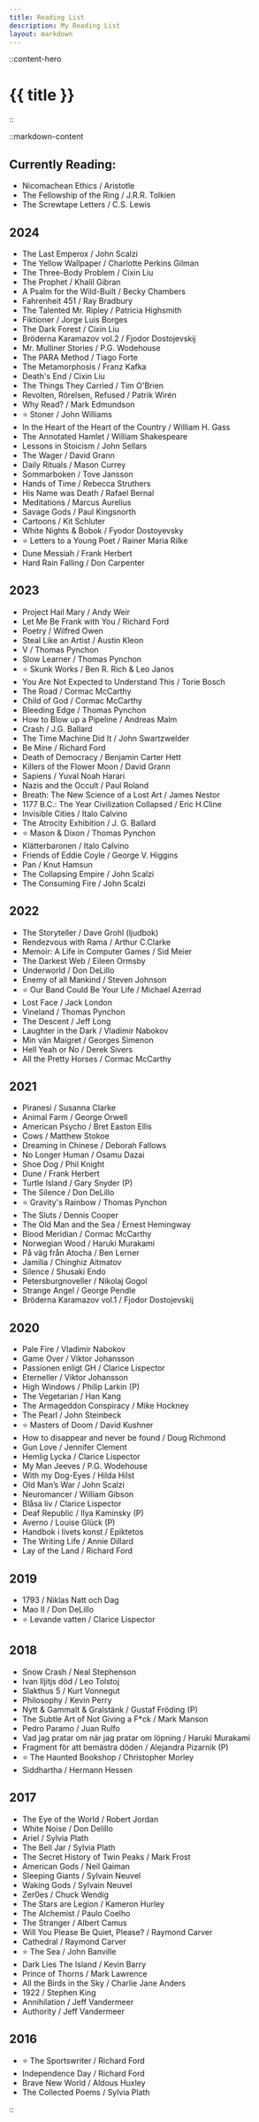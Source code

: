 ```yaml
---
title: Reading List
description: My Reading List
layout: markdown
---
```


::content-hero
# {{ title }}
::

::markdown-content


## Currently Reading:

- Nicomachean Ethics / Aristotle
- The Fellowship of the Ring / J.R.R. Tolkien
- The Screwtape Letters / C.S. Lewis

## 2024

- The Last Emperox / John Scalzi
- The Yellow Wallpaper / Charlotte Perkins Gilman
- The Three-Body Problem / Cixin Liu
- The Prophet / Khalil Gibran
- A Psalm for the Wild-Built / Becky Chambers
- Fahrenheit 451 / Ray Bradbury
- The Talented Mr. Ripley / Patricia Highsmith
- Fiktioner / Jorge Luis Borges
- The Dark Forest / Cixin Liu
- Bröderna Karamazov vol.2 / Fjodor Dostojevskij
- Mr. Mulliner Stories / P.G. Wodehouse
- The PARA Method / Tiago Forte
- The Metamorphosis / Franz Kafka
- Death's End / Cixin Liu
- The Things They Carried / Tim O'Brien
- Revolten, Rörelsen, Refused / Patrik Wirén
- Why Read? / Mark Edmundson
- ⭐️ Stoner / John Williams
- In the Heart of the Heart of the Country / William H. Gass
- The Annotated Hamlet / William Shakespeare
- Lessons in Stoicism / John Sellars
- The Wager / David Grann
- Daily Rituals / Mason Currey
- Sommarboken / Tove Jansson
- Hands of Time / Rebecca Struthers
- His Name was Death / Rafael Bernal
- Meditations / Marcus Aurelius
- Savage Gods / Paul Kingsnorth
- Cartoons / Kit Schluter
- White Nights & Bobok / Fyodor Dostoyevsky 
- ⭐️ Letters to a Young Poet / Rainer Maria Rilke
- Dune Messiah / Frank Herbert
- Hard Rain Falling / Don Carpenter

## 2023

- Project Hail Mary / Andy Weir
- Let Me Be Frank with You / Richard Ford
- Poetry / Wilfred Owen
- Steal Like an Artist / Austin Kleon
- V / Thomas Pynchon
- Slow Learner / Thomas Pynchon
- ⭐️ Skunk Works / Ben R. Rich & Leo Janos
- You Are Not Expected to Understand This / Torie Bosch
- The Road / Cormac McCarthy
- Child of God / Cormac McCarthy
- Bleeding Edge / Thomas Pynchon
- How to Blow up a Pipeline / Andreas Malm
- Crash / J.G. Ballard
- The Time Machine Did It / John Swartzwelder
- Be Mine / Richard Ford
- Death of Democracy / Benjamin Carter Hett
- Killers of the Flower Moon / David Grann
- Sapiens / Yuval Noah Harari
- Nazis and the Occult / Paul Roland
- Breath: The New Science of a Lost Art / James Nestor
- 1177 B.C.: The Year Civilization Collapsed / Eric H.Cline
- Invisible Cities / Italo Calvino
- The Atrocity Exhibition / J. G. Ballard
- ⭐️ Mason & Dixon / Thomas Pynchon
- Klätterbaronen / Italo Calvino
- Friends of Eddie Coyle / George V. Higgins
- Pan / Knut Hamsun
- The Collapsing Empire / John Scalzi
- The Consuming Fire / John Scalzi

## 2022

- The Storyteller / Dave Grohl (ljudbok)
- Rendezvous with Rama / Arthur C.Clarke
- Memoir: A Life in Computer Games / Sid Meier
- The Darkest Web / Eileen Ormsby
- Underworld / Don DeLillo
- Enemy of all Mankind / Steven Johnson
- ⭐️ Our Band Could Be Your Life / Michael Azerrad
- Lost Face / Jack London
- Vineland / Thomas Pynchon
- The Descent / Jeff Long
- Laughter in the Dark / Vladimir Nabokov
- Min vän Maigret / Georges Simenon
- Hell Yeah or No / Derek Sivers
- All the Pretty Horses / Cormac McCarthy

## 2021

- Piranesi / Susanna Clarke
- Animal Farm / George Orwell
- American Psycho / Bret Easton Ellis
- Cows / Matthew Stokoe
- Dreaming in Chinese / Deborah Fallows
- No Longer Human / Osamu Dazai
- Shoe Dog / Phil Knight
- Dune / Frank Herbert
- Turtle Island / Gary Snyder (P)
- The Silence / Don DeLillo
- ⭐️  Gravity's Rainbow / Thomas Pynchon
- The Sluts / Dennis Cooper
- The Old Man and the Sea / Ernest Hemingway
- Blood Meridian / Cormac McCarthy
- Norwegian Wood / Haruki Murakami
- På väg från Atocha / Ben Lerner
- Jamilia / Chinghiz Aitmatov
- Silence / Shusaki Endo
- Petersburgnoveller / Nikolaj Gogol
- Strange Angel / George Pendle
- Bröderna Karamazov vol.1 / Fjodor Dostojevskij

## 2020

- Pale Fire / Vladimir Nabokov
- Game Over / Viktor Johansson
- Passionen enligt GH / Clarice Lispector
- Eterneller / Viktor Johansson
- High Windows / Philip Larkin (P)
- The Vegetarian / Han Kang
- The Armageddon Conspiracy / Mike Hockney
- The Pearl / John Steinbeck
- ⭐️  Masters of Doom / David Kushner
- How to disappear and never be found / Doug Richmond
- Gun Love / Jennifer Clement
- Hemlig Lycka / Clarice Lispector
- My Man Jeeves / P.G. Wodehouse
- With my Dog-Eyes / Hilda Hilst
- Old Man’s War / John Scalzi
- Neuromancer / William Gibson
- Blåsa liv / Clarice Lispector
- Deaf Republic / Ilya Kaminsky (P)
- Averno / Louise Glück (P)
- Handbok i livets konst / Epiktetos
- The Writing Life / Annie Dillard
- Lay of the Land / Richard Ford

## 2019

- 1793 / Niklas Natt och Dag
- Mao II / Don DeLillo
- ⭐️  Levande vatten / Clarice Lispector

## 2018

- Snow Crash / Neal Stephenson
- Ivan Iljitjs död / Leo Tolstoj
- Slakthus 5 / Kurt Vonnegut
- Philosophy / Kevin Perry
- Nytt & Gammalt & Gralstänk / Gustaf Fröding (P)
- The Subtle Art of Not Giving a F\*ck / Mark Manson
- Pedro Paramo / Juan Rulfo
- Vad jag pratar om när jag pratar om löpning / Haruki Murakami
- Fragment för att bemästra döden / Alejandra Pizarnik (P)
- ⭐️  The Haunted Bookshop / Christopher Morley
- Siddhartha / Hermann Hessen

## 2017

- The Eye of the World / Robert Jordan
- White Noise / Don Delillo
- Ariel / Sylvia Plath
- The Bell Jar / Sylvia Plath
- The Secret History of Twin Peaks / Mark Frost
- American Gods / Neil Gaiman
- Sleeping Giants / Sylvain Neuvel
- Waking Gods / Sylvain Neuvel
- Zer0es / Chuck Wendig
- The Stars are Legion / Kameron Hurley
- The Alchemist / Paulo Coelho
- The Stranger / Albert Camus
- Will You Please Be Quiet, Please? / Raymond Carver
- Cathedral / Raymond Carver
- ⭐️ The Sea / John Banville
- Dark Lies The Island / Kevin Barry
- Prince of Thorns / Mark Lawrence
- All the Birds in the Sky / Charlie Jane Anders
- 1922 / Stephen King
- Annihilation / Jeff Vandermeer
- Authority / Jeff Vandermeer

## 2016

- ⭐️ The Sportswriter / Richard Ford
- Independence Day / Richard Ford
- Brave New World / Aldous Huxley
- The Collected Poems / Sylvia Plath


::
